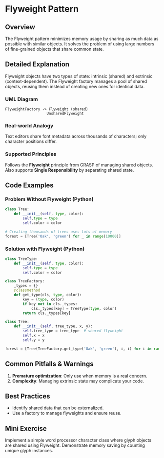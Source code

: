 # Flyweight Pattern

## Overview
The Flyweight pattern minimizes memory usage by sharing as much data as possible with similar objects. It solves the problem of using large numbers of fine-grained objects that share common state.

## Detailed Explanation
Flyweight objects have two types of state: intrinsic (shared) and extrinsic (context-dependent). The Flyweight factory manages a pool of shared objects, reusing them instead of creating new ones for identical data.

### UML Diagram
```
FlyweightFactory -> Flyweight (shared)
                   UnsharedFlyweight
```

### Real-world Analogy
Text editors share font metadata across thousands of characters; only character positions differ.

### Supported Principles
Follows the **Flyweight** principle from GRASP of managing shared objects. Also supports **Single Responsibility** by separating shared state.

## Code Examples

### Problem Without Flyweight (Python)
```python
class Tree:
    def __init__(self, type, color):
        self.type = type
        self.color = color

# Creating thousands of trees uses lots of memory
forest = [Tree('Oak', 'green') for _ in range(10000)]
```

### Solution with Flyweight (Python)
```python
class TreeType:
    def __init__(self, type, color):
        self.type = type
        self.color = color

class TreeFactory:
    _types = {}
    @classmethod
    def get_type(cls, type, color):
        key = (type, color)
        if key not in cls._types:
            cls._types[key] = TreeType(type, color)
        return cls._types[key]

class Tree:
    def __init__(self, tree_type, x, y):
        self.tree_type = tree_type  # shared flyweight
        self.x = x
        self.y = y

forest = [Tree(TreeFactory.get_type('Oak', 'green'), i, i) for i in range(10000)]
```

## Common Pitfalls & Warnings
1. **Premature optimization**: Only use when memory is a real concern.
2. **Complexity**: Managing extrinsic state may complicate your code.

## Best Practices
- Identify shared data that can be externalized.
- Use a factory to manage flyweights and ensure reuse.

## Mini Exercise
Implement a simple word processor character class where glyph objects are shared using Flyweight. Demonstrate memory saving by counting unique glyph instances.
